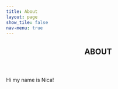 ```yaml
---
title: About
layout: page
show_tile: false
nav-menu: true
---
```

<!-- Main -->
<div id="main">

<!-- One -->
<section id="one">
	<div class="inner">
		<header class="major">
			<h2>ABOUT</h2>
		</header>
		<p>Hi my name is Nica!</p>
	</div>
</section>
</div>
